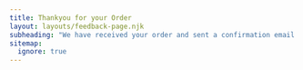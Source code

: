 ```yaml
---
title: Thankyou for your Order
layout: layouts/feedback-page.njk
subheading: "We have received your order and sent a confirmation email to:"
sitemap:
  ignore: true
---
```

<p id="email" class="text-center font-size-1"></p>
<br>
